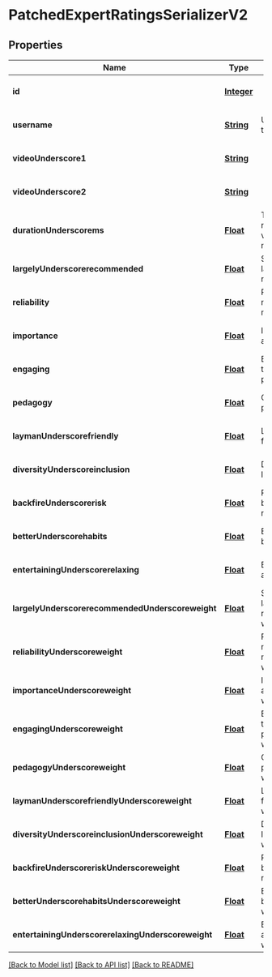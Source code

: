 # PatchedExpertRatingsSerializerV2
## Properties

Name | Type | Description | Notes
------------ | ------------- | ------------- | -------------
**id** | [**Integer**](integer.md) |  | [optional] [default to null]
**username** | [**String**](string.md) | Username of this user | [optional] [default to null]
**videoUnderscore1** | [**String**](string.md) |  | [optional] [default to null]
**videoUnderscore2** | [**String**](string.md) |  | [optional] [default to null]
**durationUnderscorems** | [**Float**](float.md) | Time it took to rate the videos (in milliseconds) | [optional] [default to null]
**largelyUnderscorerecommended** | [**Float**](float.md) | Should be largely recommended | [optional] [default to null]
**reliability** | [**Float**](float.md) | Reliable and not misleading | [optional] [default to null]
**importance** | [**Float**](float.md) | Important and actionable | [optional] [default to null]
**engaging** | [**Float**](float.md) | Engaging and thought-provoking | [optional] [default to null]
**pedagogy** | [**Float**](float.md) | Clear and pedagogical | [optional] [default to null]
**laymanUnderscorefriendly** | [**Float**](float.md) | Layman-friendly | [optional] [default to null]
**diversityUnderscoreinclusion** | [**Float**](float.md) | Diversity and Inclusion | [optional] [default to null]
**backfireUnderscorerisk** | [**Float**](float.md) | Resilience to backfiring risks | [optional] [default to null]
**betterUnderscorehabits** | [**Float**](float.md) | Encourages better habits | [optional] [default to null]
**entertainingUnderscorerelaxing** | [**Float**](float.md) | Entertaining and relaxing | [optional] [default to null]
**largelyUnderscorerecommendedUnderscoreweight** | [**Float**](float.md) | Should be largely recommended weight | [optional] [default to null]
**reliabilityUnderscoreweight** | [**Float**](float.md) | Reliable and not misleading weight | [optional] [default to null]
**importanceUnderscoreweight** | [**Float**](float.md) | Important and actionable weight | [optional] [default to null]
**engagingUnderscoreweight** | [**Float**](float.md) | Engaging and thought-provoking weight | [optional] [default to null]
**pedagogyUnderscoreweight** | [**Float**](float.md) | Clear and pedagogical weight | [optional] [default to null]
**laymanUnderscorefriendlyUnderscoreweight** | [**Float**](float.md) | Layman-friendly weight | [optional] [default to null]
**diversityUnderscoreinclusionUnderscoreweight** | [**Float**](float.md) | Diversity and Inclusion weight | [optional] [default to null]
**backfireUnderscoreriskUnderscoreweight** | [**Float**](float.md) | Resilience to backfiring risks weight | [optional] [default to null]
**betterUnderscorehabitsUnderscoreweight** | [**Float**](float.md) | Encourages better habits weight | [optional] [default to null]
**entertainingUnderscorerelaxingUnderscoreweight** | [**Float**](float.md) | Entertaining and relaxing weight | [optional] [default to null]

[[Back to Model list]](../README.md#documentation-for-models) [[Back to API list]](../README.md#documentation-for-api-endpoints) [[Back to README]](../README.md)


